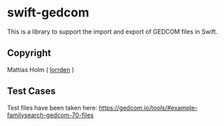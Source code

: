 # swift-gedcom

This is a library to support the import and export of GEDCOM files in Swift.

## Copyright

Mattias Holm ( [lorrden](https://github.com/lorrden) )

## Test Cases

Test files have been taken here:
https://gedcom.io/tools/#example-familysearch-gedcom-70-files
